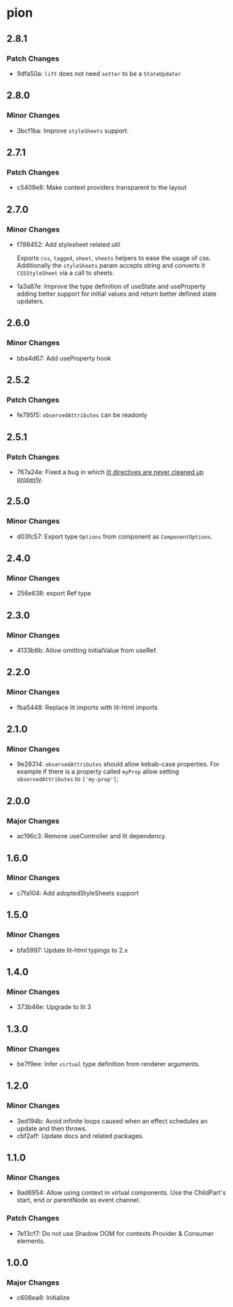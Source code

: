 # pion

## 2.8.1

### Patch Changes

- 9dfa50a: `lift` does not need `setter` to be a `StateUpdater`

## 2.8.0

### Minor Changes

- 3bcf1ba: Improve `styleSheets` support.

## 2.7.1

### Patch Changes

- c5409e8: Make context providers transparent to the layout

## 2.7.0

### Minor Changes

- f788452: Add stylesheet related util

  Exports `css`, `tagged`, `sheet`, `sheets` helpers to ease the usage of css.
  Additionally the `styleSheets` param accepts string and converts it `CSSStyleSheet` via a call to sheets.

- 1a3a87e: Improve the type definition of useState and useProperty adding better support for initial values
  and return better defined state updaters.

## 2.6.0

### Minor Changes

- bba4d67: Add useProperty hook

## 2.5.2

### Patch Changes

- fe795f5: `observedAttributes` can be readonly

## 2.5.1

### Patch Changes

- 767a24e: Fixed a bug in which [lit directives are never cleaned up properly](https://github.com/pionjs/pion/issues/17).

## 2.5.0

### Minor Changes

- d03fc57: Export type `Options` from component as `ComponentOptions`.

## 2.4.0

### Minor Changes

- 256e638: export Ref type

## 2.3.0

### Minor Changes

- 4133b6b: Allow omitting initialValue from useRef.

## 2.2.0

### Minor Changes

- fba5448: Replace lit imports with lit-html imports

## 2.1.0

### Minor Changes

- 9e28314: `observedAttributes` should allow kebab-case properties.
  For example if there is a property called `myProp` allow setting `observedAttributes` to `['my-prop']`;

## 2.0.0

### Major Changes

- ac196c3: Remove useController and lit dependency.

## 1.6.0

### Minor Changes

- c7fa104: Add adoptedStyleSheets support

## 1.5.0

### Minor Changes

- bfa5997: Update lit-html typings to 2.x

## 1.4.0

### Minor Changes

- 373b46e: Upgrade to lit 3

## 1.3.0

### Minor Changes

- be7f9ee: Infer `virtual` type definition from renderer arguments.

## 1.2.0

### Minor Changes

- 3ed194b: Avoid infinite loops caused when an effect schedules an update and then throws.
- cbf2aff: Update docs and related packages.

## 1.1.0

### Minor Changes

- 9ad6954: Allow using context in virtual components.
  Use the ChildPart's start, end or parentNode as event channel.

### Patch Changes

- 7e13cf7: Do not use Shadow DOM for contexts Provider & Consumer elements.

## 1.0.0

### Major Changes

- c608ea8: Initialize

